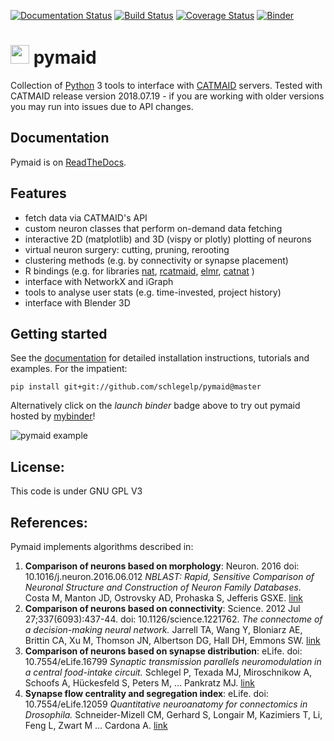 [![Documentation Status](https://readthedocs.org/projects/pymaid/badge/?version=latest)](http://pymaid.readthedocs.io/en/latest/?badge=latest) [![Build Status](https://travis-ci.org/schlegelp/pyMaid.svg?branch=master)](https://travis-ci.org/schlegelp/pyMaid) [![Coverage Status](https://coveralls.io/repos/github/schlegelp/pyMaid/badge.svg?branch=master)](https://coveralls.io/github/schlegelp/pyMaid?branch=master) [![Binder](https://mybinder.org/badge.svg)](https://mybinder.org/v2/gh/schlegelp/pyMaid/master?urlpath=tree)

<img src="https://github.com/schlegelp/pyMaid/raw/master/docs/_static/favicon.png" height="30"> pymaid
======================================================================================================
Collection of [Python](http://www.python.org) 3 tools to interface with [CATMAID](https://github.com/catmaid/CATMAID "CATMAID Repo") servers.
Tested with CATMAID release version 2018.07.19 - if you are working with older versions you may run into issues due to API changes.

## Documentation
Pymaid is on [ReadTheDocs](http://pymaid.readthedocs.io/ "pymaid ReadTheDocs").

## Features

* fetch data via CATMAID's API
* custom neuron classes that perform on-demand data fetching
* interactive 2D (matplotlib) and 3D (vispy or plotly) plotting of neurons
* virtual neuron surgery: cutting, pruning, rerooting
* clustering methods (e.g. by connectivity or synapse placement)
* R bindings (e.g. for libraries [nat](https://github.com/jefferis/nat), [rcatmaid](https://github.com/jefferis/rcatmaid), [elmr](https://github.com/jefferis/elmr), [catnat](https://github.com/alexanderbates/catnat) )
* interface with NetworkX and iGraph
* tools to analyse user stats (e.g. time-invested, project history)
* interface with Blender 3D

## Getting started
See the [documentation](http://pymaid.readthedocs.io/ "PyMaid ReadTheDocs") for detailed installation instructions, tutorials and examples. For the impatient:

`pip install git+git://github.com/schlegelp/pymaid@master`

Alternatively click on the *launch binder* badge above to try out pymaid hosted by [mybinder](https://mybinder.org)!

![pymaid example](https://user-images.githubusercontent.com/7161148/41200671-4e4320ec-6ca1-11e8-90a2-2feda2d9372d.gif)

## License:
This code is under GNU GPL V3

## References:
Pymaid implements algorithms described in:

1. **Comparison of neurons based on morphology**: Neuron. 2016 doi: 10.1016/j.neuron.2016.06.012
*NBLAST: Rapid, Sensitive Comparison of Neuronal Structure and Construction of Neuron Family Databases.*
Costa M, Manton JD, Ostrovsky AD, Prohaska S, Jefferis GSXE.
[link](https://www.cell.com/neuron/fulltext/S0896-6273(16)30265-3?_returnURL=https%3A%2F%2Flinkinghub.elsevier.com%2Fretrieve%2Fpii%2FS0896627316302653%3Fshowall%3Dtrue)
2. **Comparison of neurons based on connectivity**: Science. 2012 Jul 27;337(6093):437-44. doi: 10.1126/science.1221762.
*The connectome of a decision-making neural network.*
Jarrell TA, Wang Y, Bloniarz AE, Brittin CA, Xu M, Thomson JN, Albertson DG, Hall DH, Emmons SW.
[link](http://science.sciencemag.org/content/337/6093/437.long)
3. **Comparison of neurons based on synapse distribution**: eLife. doi: 10.7554/eLife.16799
*Synaptic transmission parallels neuromodulation in a central food-intake circuit.*
Schlegel P, Texada MJ, Miroschnikow A, Schoofs A, Hückesfeld S, Peters M, … Pankratz MJ.
[link](https://elifesciences.org/content/5/e16799)
4. **Synapse flow centrality and segregation index**: eLife. doi: 10.7554/eLife.12059
*Quantitative neuroanatomy for connectomics in Drosophila.*
Schneider-Mizell CM, Gerhard S, Longair M, Kazimiers T, Li, Feng L, Zwart M … Cardona A.
[link](https://elifesciences.org/articles/12059)

